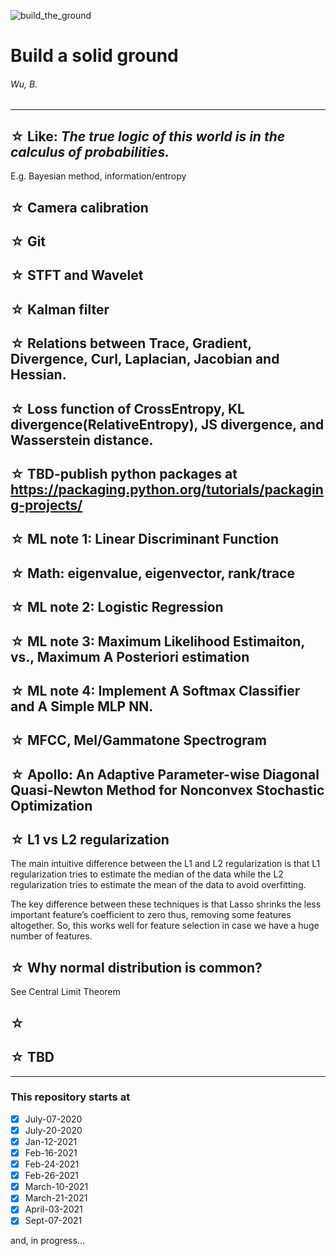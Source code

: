 ![build_the_ground](https://img.shields.io/badge/self--improvement-miscellaneous-brightgreen)

# Build a solid ground
###### Wu, B.
---

## ☆ Like: _The true logic of this world is in the calculus of probabilities._ 
E.g. Bayesian method, information/entropy

## ☆ Camera calibration

## ☆ Git

## ☆ STFT and Wavelet

## ☆ Kalman filter

## ☆ Relations between Trace, Gradient, Divergence, Curl, Laplacian, Jacobian and Hessian.

## ☆ Loss function of CrossEntropy, KL divergence(RelativeEntropy), JS divergence, and Wasserstein distance.

## ☆ TBD-publish python packages at https://packaging.python.org/tutorials/packaging-projects/

## ☆ ML note 1: Linear Discriminant Function 

## ☆ Math: eigenvalue, eigenvector, rank/trace

## ☆ ML note 2: Logistic Regression

## ☆ ML note 3: Maximum Likelihood Estimaiton, vs., Maximum A Posteriori estimation

## ☆ ML note 4: Implement A Softmax Classifier and A Simple MLP NN.

## ☆ MFCC, Mel/Gammatone Spectrogram

## ☆ Apollo: An Adaptive Parameter-wise Diagonal Quasi-Newton Method for Nonconvex Stochastic Optimization

## ☆ L1 vs L2 regularization
The main intuitive difference between the L1 and L2 regularization is that L1 regularization tries to estimate the median of the data while the L2 regularization tries to estimate the mean of the data to avoid overfitting.

The key difference between these techniques is that Lasso shrinks the less important feature’s coefficient to zero thus, removing some features altogether. So, this works well for feature selection in case we have a huge number of features.

## ☆ Why normal distribution is common?
See Central Limit Theorem

## ☆ 

## ☆ TBD

---

### This repository starts at
+ [x] July-07-2020
+ [x] July-20-2020
+ [x] Jan-12-2021
+ [x] Feb-16-2021
+ [x] Feb-24-2021
+ [x] Feb-26-2021
+ [x] March-10-2021
+ [x] March-21-2021
+ [x] April-03-2021
+ [x] Sept-07-2021

and, in progress...
